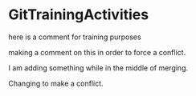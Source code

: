# GitTrainingActivities

here is a comment for training purposes

making a comment on this
in order to force a conflict.

I am adding something while in the middle of merging.

Changing to make a conflict.
